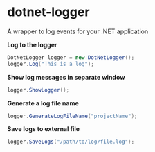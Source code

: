 # dotnet-logger
A wrapper to log events for your .NET application

**Log to the logger**
```csharp
DotNetLogger logger = new DotNetLogger();
logger.Log("This is a log");
```

**Show log messages in separate window**
```csharp
logger.ShowLogger();
```

**Generate a log file name**
```csharp
logger.GenerateLogFileName("projectName");
```

**Save logs to external file**
```csharp
logger.SaveLogs("/path/to/log/file.log");
```
